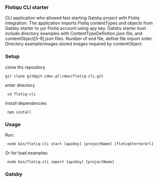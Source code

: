 ### Flotiqu CLI starter
CLI application who allowed fast starting Gatsby project with Flotiq integration.
The application imports Flotiq contentTypes and objects from Gatsby starter to yur Flotiq account using apy key.
Gatsby starter bust include directory examples with  ContentTypeDefinition.json file, and contentObject[0-9].json files.
Number of end file, define file import order.
Directory example/images stored images required by contentObject.

### Setup
clone ths repository

``git clone git@git.cdwv.pl:cdwv/flotiq-cli.git``

enter directory

`` cd flotiq-cli``

install dependencies

`` npm install``


### Usage
Run:

``` node bin/flotiq-cli start [apiKey] [projectName] [flotiqSterterUrl]```

Or for load examples:
 
``` node bin/flotiq-cli import [apiKey] [projectName]```

### Gatsby 
